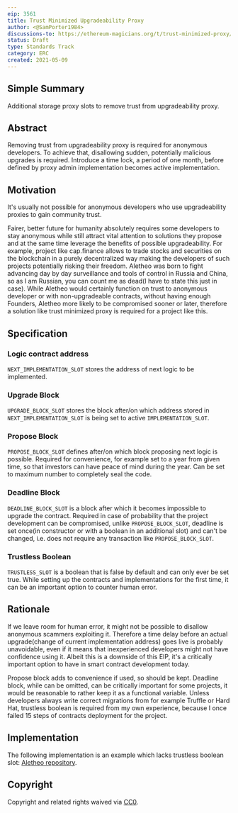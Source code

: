 ```yaml
---
eip: 3561
title: Trust Minimized Upgradeability Proxy
author: <@SamPorter1984>
discussions-to: https://ethereum-magicians.org/t/trust-minimized-proxy/5742
status: Draft
type: Standards Track
category: ERC
created: 2021-05-09
---
```


## Simple Summary
Additional storage proxy slots to remove trust from upgradeability proxy.

## Abstract
Removing trust from upgradeability proxy is required for anonymous developers. To achieve that, disallowing sudden, potentially malicious upgrades is required. Introduce a time lock, a period of one month, before defined by proxy admin implementation becomes active implementation.

## Motivation
It's usually not possible for anonymous developers who use upgradeability proxies to gain community trust.

Fairer, better future for humanity absolutely requires some developers to stay anonymous while still attract vital attention to solutions they propose and at the same time leverage the benefits of possible upgradeability. For example, project like cap.finance allows to trade stocks and securities on the blockchain in a purely decentralized way making the developers of such projects potentially risking their freedom. Aletheo was born to fight advancing day by day surveillance and tools of control in Russia and China, so as I am Russian, you can count me as dead(I have to state this just in case). While Aletheo would certainly function on trust to anonymous developer or with non-upgradeable contracts, without having enough Founders, Aletheo more likely to be compromised sooner or later, therefore a solution like trust minimized proxy is required for a project like this.

## Specification

### Logic contract address

`NEXT_IMPLEMENTATION_SLOT` stores the address of next logic to be implemented.

### Upgrade Block

`UPGRADE_BLOCK_SLOT` stores the block after/on which address stored in `NEXT_IMPLEMENTATION_SLOT` is being set to active `IMPLEMENTATION_SLOT`.

### Propose Block

`PROPOSE_BLOCK_SLOT` defines after/on which block proposing next logic is possible. Required for convenience, for example set to a year from given time, so that investors can have peace of mind during the year. Can be set to maximum number to completely seal the code.

### Deadline Block
`DEADLINE_BLOCK_SLOT` is a block after which it becomes impossible to upgrade the contract. Required in case of probability that the project development can be compromised, unlike `PROPOSE_BLOCK_SLOT`, deadline is set once(in constructor or with a boolean in an additional slot) and can't be changed, i.e. does not require any transaction like `PROPOSE_BLOCK_SLOT`.

### Trustless Boolean
`TRUSTLESS_SLOT` is a boolean that is false by default and can only ever be set true. While setting up the contracts and implementations for the first time, it can be an important option to counter human error.

## Rationale

If we leave room for human error, it might not be possible to disallow anonymous scammers exploiting it. Therefore a time delay before an actual upgrade(change of current implementation address) goes live is probably unavoidable, even if it means that inexperienced developers might not have confidence using it. Albeit this is a downside of this EIP, it's a critically important option to have in smart contract development today.

Propose block adds to convenience if used, so should be kept. Deadline block, while can be omitted, can be critically important for some projects, it would be reasonable to rather keep it as a functional variable. Unless developers always write correct migrations from for example Truffle or Hard Hat, trustless boolean is required from my own experience, because I once failed 15 steps of contracts deployment for the project.


## Implementation
The following implementation is an example which lacks trustless boolean slot: [Aletheo repository](https://github.com/SamPorter1984/Aletheo/blob/e52a19fd4f012a3ec2edadf112c9fc6b5ff843e0/contracts/TrustMinimizedProxy.sol).

## Copyright
Copyright and related rights waived via [CC0](https://creativecommons.org/publicdomain/zero/1.0/).
